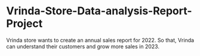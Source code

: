 # Vrinda-Store-Data-analysis-Report-Project
Vrinda store wants to create an annual sales report for 2022. So that, Vrinda can understand their customers and grow more sales in 2023.
